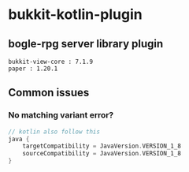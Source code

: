 # bukkit-kotlin-plugin 
## bogle-rpg server library plugin 

```angular2html
bukkit-view-core : 7.1.9
paper : 1.20.1
```

## Common issues

### No matching variant error?

```groovy
// kotlin also follow this
java {
    targetCompatibility = JavaVersion.VERSION_1_8
    sourceCompatibility = JavaVersion.VERSION_1_8
}
```
